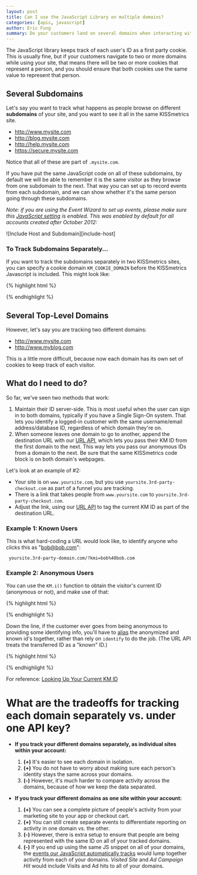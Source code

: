 ```yaml
---
layout: post
title: Can I use the JavaScript Library on multiple domains?
categories: [apis, javascript]
author: Eric Fung
summary: Do your customers land on several domains when interacting with your website? Here's what you need to know.
---
```

The JavaScript library keeps track of each user's ID as a first party cookie. This is usually fine, but if your customers navigate to two or more domains while using your site, that means there will be two or more cookies that represent a person, and you should ensure that both cookies use the same value to represent that person.

<a name="several-subdomains"></a>
## Several Subdomains

Let's say you want to track what happens as people browse on different **subdomains** of your site, and you want to see it all in the same KISSmetrics site.

* http://www.mysite.com
* http://blog.mysite.com
* http://help.mysite.com
* https://secure.mysite.com

Notice that all of these are part of `.mysite.com`.

If you have put the same JavaScript code on all of these subdomains, by default we will be able to remember it is the same visitor as they browse from one subdomain to the next. That way you can set up to record events from each subdomain, and we can show whether it's the same person going through these subdomains.

*Note: if you are using the Event Wizard to set up events, please make sure this [JavaScript setting][js-settings] is enabled. This was enabled by default for all accounts created after October 2012:*

![Include Host and Subdomain][include-host]

<a name="to-track-subdomains-separately"></a>
### To Track Subdomains Separately...

If you want to track the subdomains separately in two KISSmetrics sites, you can specify a cookie domain `KM_COOKIE_DOMAIN` before the KISSmetrics Javascript is included. This might look like:

{% highlight html %}
<script type="text/javascript">
  /* This gives visitors to www.mysite.com a different ID
   * than on any other subdomain */
  var KM_COOKIE_DOMAIN = "www.mysite.com";
  var _kmq = _kmq || [];
  ...
</script>
{% endhighlight %}

<a name="several-top-level-domains"></a>
## Several Top-Level Domains

However, let's say you are tracking two different domains:

* http://www.mysite.com
* http://www.myblog.com

This is a little more difficult, because now each domain has its own set of cookies to keep track of each visitor.

<a name="what-do-i-need-to-do"></a>
## What do I need to do?

So far, we've seen two methods that work:

1. Maintain their ID server-side. This is most useful when the user can sign in to both domains, typically if you have a Single Sign-On system. That lets you identify a logged-in customer with the same username/email address/database ID, regardless of which domain they're on.
2. When someone leaves one domain to go to another, append the destination URL with our [URL API][url], which lets you pass their KM ID from the first domain to the next. This way lets you pass our anonymous IDs from a domain to the next. Be sure that the same KISSmetrics code block is on both domain's webpages.

Let's look at an example of #2:

* Your site is on `www.yoursite.com`, but you use `yoursite.3rd-party-checkout.com` as part of a funnel you are tracking.
* There is a link that takes people from `www.yoursite.com` to `yoursite.3rd-party-checkout.com`.
* Adjust the link, using our [URL API][url] to tag the current KM ID as part of the destination URL.

<a name="example-1-known-users"></a>
### Example 1: Known Users

This is what hard-coding a URL would look like, to identify anyone who clicks this as "bob@bob.com":

     yoursite.3rd-party-domain.com/?kmi=bob%40bob.com

<a name="example-2-anonymous-users"></a>
### Example 2: Anonymous Users

You can use the `KM.i()` function to obtain the visitor's current ID (anonymous or not), and make use of that:

{% highlight html %}
<script type="text/javascript">
_kmq.push(function() {  // we wrap the code in a function to ensure our library has loaded already

  var kmid = encodeURIComponent(KM.i());  // get the ID and URL-encode it to preserve any symbols
  var destination = 'yoursite.3rd-party-domain.com/?&kmi=' + kmid;

  // Code here to hook up this string to the button action.
});
</script>
{% endhighlight %}

Down the line, if the customer ever goes from being anonymous to providing some identifying info, you'll have to [alias][alias] the anonymized and known id's together, rather than rely on `identify` to do the job. (The URL API treats the transferred ID as a "known" ID.)

{% highlight html %}
<script type="text/javascript">
// Just a demonstration. "emailaddress" is a placeholder for code that gets the user's id
_kmq.push(['alias', KM.i(), emailaddress ]);
_kmq.push(['identify', emailaddress ])
</script>
{% endhighlight %}

For reference: [Looking Up Your Current KM ID][km-id]

<a name="tradeoffs"></a>
# What are the tradeoffs for tracking each domain separately vs. under one API key?

* **If you track your different domains separately, as individual sites within your account:**

  1. **(+)** It's easier to see each domain in isolation.
  2. **(+)** You do not have to worry about making sure each person's identity stays the same across your domains.
  3. **(-)** However, it's much harder to compare activity across the domains, because of how we keep the data separated.

* **If you track your different domains as one site within your account:**

  1. **(+)** You can see a complete picture of people's activity from your marketing site to your app or checkout cart.
  2. **(+)** You can still create separate events to differentiate reporting on activity in one domain vs. the other.
  3. **(-)** However, there is extra setup to ensure that people are being represented with the same ID on all of your tracked domains.
  4. **(-)** If you end up using the same JS snippet on all of your domains, the [events our JavaScript automatically tracks][auto-track] would lump together activity from each of your domains. *Visited Site* and *Ad Campaign Hit* would include Visits and Ad hits to all of your domains.

[url]: /apis/url
[km-id]: /apis/javascript/javascript-specific#get-your-current-kissmetrics-id
[alias]: /apis/common-methods#alias
[js-settings]: https://s3.amazonaws.com/kissmetrics-support-files/assets/apis/javascript/tracking-multiple-domains/include-host.png
[auto-track]: /apis/javascript/javascript-settings
